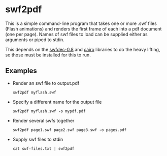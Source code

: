 swf2pdf
=

This is a simple command-line program that takes one or more .swf files (Flash
animations) and renders the first frame of each into a pdf document (one per
page). Names of swf files to load can be supplied either as arguments or piped
to stdin.

This depends on the [swfdec-0.8](https://swfdec.freedesktop.org/wiki/) and
[cairo](https://www.cairographics.org/) libraries to do the heavy lifting, so
those must be installed for this to run.

Examples
-

* Render an swf file to output.pdf

    `swf2pdf myflash.swf`

* Specify a different name for the output file

    `swf2pdf myflash.swf -o mypdf.pdf`

* Render several swfs together

    `swf2pdf page1.swf page2.swf page3.swf -o pages.pdf`

* Supply swf files to stdin

    `cat swf-files.txt | swf2pdf`

